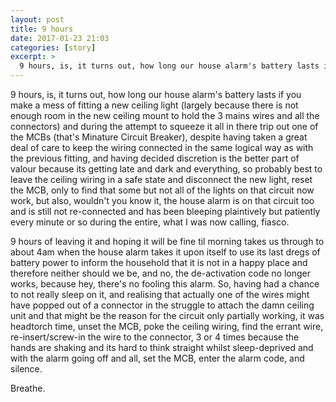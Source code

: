 ```yaml
---
layout: post
title: 9 hours
date: 2017-01-23 21:03
categories: [story]
excerpt: >
  9 hours, is, it turns out, how long our house alarm's battery lasts if you make a mess of fitting a new ceiling light
---
```

9 hours, is, it turns out, how long our house alarm's battery lasts if you make a mess of fitting a new ceiling light (largely because there is not enough room in the new ceiling mount to hold the 3 mains wires and all the connectors) and during the attempt to squeeze it all in there trip out one of the MCBs (that's Minature Circuit Breaker), despite having taken a great deal of care to keep the wiring connected in the same logical way as with the previous fitting, and having decided discretion is the better part of valour because its getting late and dark and everything, so probably best to leave the ceiling wiring in a safe state and disconnect the new light, reset the MCB, only to find that some but not all of the lights on that circuit now work, but also, wouldn't you know it, the house alarm is on that circuit too and is still not re-connected and has been bleeping plaintively but patiently every minute or so during the entire, what I was now calling, fiasco.

9 hours of leaving it and hoping it will be fine til morning takes us through to about 4am when the house alarm takes it upon itself to use its last dregs of battery power to inform the household that it is not in a happy place and therefore neither should we be, and no, the de-activation code no longer works, because hey, there's no fooling this alarm. So, having had a chance to not really sleep on it, and realising that actually one of the wires might have popped out of a connector in the struggle to attach the damn ceiling unit and that might be the reason for the circuit only partially working, it was headtorch time, unset the MCB, poke the ceiling wiring, find the errant wire, re-insert/screw-in the wire to the connector, 3 or 4 times because the hands are shaking and its hard to think straight whilst sleep-deprived and with the alarm going off and all, set the MCB, enter the alarm code, and silence.

Breathe.
